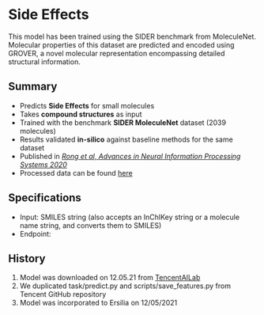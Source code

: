 # Side Effects

This model has been trained using the SIDER benchmark from MoleculeNet. Molecular properties of this dataset are predicted and encoded using GROVER, a novel molecular representation encompassing detailed structural information.

## Summary
* Predicts **Side Effects** for small molecules
* Takes **compound structures** as input
* Trained with the benchmark **SIDER MoleculeNet** dataset (2039 molecules)
* Results validated **in-silico** against baseline methods for the same dataset
* Published in [*Rong et al, Advances in Neural Information Processing Systems 2020*](https://papers.nips.cc/paper/2020/hash/94aef38441efa3380a3bed3faf1f9d5d-Abstract.html)
* Processed data can be found [here](https://github.com/tencent-ailab/grover)

## Specifications
* Input: SMILES string (also accepts an InChIKey string or a molecule name string, and converts them to SMILES)
* Endpoint:

## History
1. Model was downloaded on 12.05.21 from [TencentAILab](https://github.com/tencent-ailab/grover)
2. We duplicated task/predict.py and scripts/save_features.py from Tencent GitHub repository
3. Model was incorporated to Ersilia on 12/05/2021
